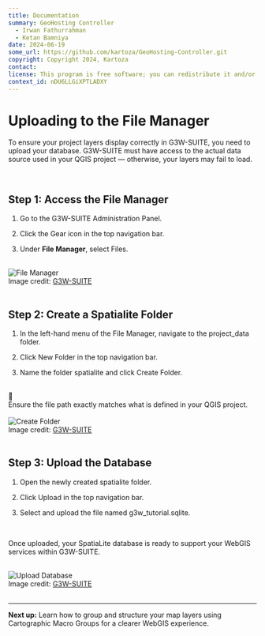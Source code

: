 ```yaml
---
title: Documentation
summary: GeoHosting Controller
  - Irwan Fathurrahman
  - Ketan Bamniya
date: 2024-06-19
some_url: https://github.com/kartoza/GeoHosting-Controller.git
copyright: Copyright 2024, Kartoza
contact:
license: This program is free software; you can redistribute it and/or modify it under the terms of the GNU Affero General Public License as published by the Free Software Foundation; either version 3 of the License, or (at your option) any later version.
context_id: nDU6LLGiXPTLADXY
---
```


# Uploading to the File Manager

To ensure your project layers display correctly in G3W-SUITE, you need to upload your database. G3W-SUITE must have access to the actual data source used in your QGIS project — otherwise, your layers may fail to load.

<br>

## Step 1: Access the File Manager

1. Go to the G3W-SUITE <span class="ui-page-label">Administration Panel</span>.

2. Click the <span class="ui-generic-label">Gear</span> icon in the top navigation bar.

3. Under **File Manager**, select <span class="ui-generic-label">Files</span>.

<br>

<div class="image-with-caption">
  <img src="../../img/g3w-img-14-2.png" alt="File Manager">
  <div class="caption">
    Image credit: <a href="https://g3wsuite.it/en/g3w-suite-publish-qgis-projects/" target="_blank">G3W-SUITE</a>
  </div>
</div>

<br>

## Step 2: Create a Spatialite Folder

1. In the left-hand menu of the <span class="ui-page-label">File Manager</span>, navigate to the <span class="ui-filename">project_data</span> folder.

2. Click <span class="ui-generic-label">New Folder</span> in the top navigation bar.

3. Name the folder <span class="ui-filename">spatialite</span> and click <span class="ui-generic-label">Create Folder</span>.

<br>

<div class="alert alert-note">
  <div class="alert-icon">📝</div>
  <div class="alert-text">
    Ensure the file path exactly matches what is defined in your QGIS project.
  </div>
</div>

<br>

<div class="image-with-caption">
  <img src="../../img/g3w-img-14-3.png" alt="Create Folder">
  <div class="caption">
    Image credit: <a href="https://g3wsuite.it/en/g3w-suite-publish-qgis-projects/" target="_blank">G3W-SUITE</a>
  </div>
</div>

<br>

## Step 3: Upload the Database

1. Open the newly created <span class="ui-filename">spatialite</span> folder.

2. Click <span class="ui-generic-label">Upload</span> in the top navigation bar.

3. Select and upload the file named <span class="ui-filename">g3w_tutorial.sqlite</span>.

<br>

Once uploaded, your SpatiaLite database is ready to support your WebGIS services within G3W-SUITE.

<br>

<div class="image-with-caption">
  <img src="../../img/g3w-img-14-4.png" alt="Upload Database">
  <div class="caption">
    Image credit: <a href="https://g3wsuite.it/en/g3w-suite-publish-qgis-projects/" target="_blank">G3W-SUITE</a>
  </div>
</div>

<br>

---

**Next up:** Learn how to group and structure your map layers using Cartographic Macro Groups for a clearer WebGIS experience.

<br>
